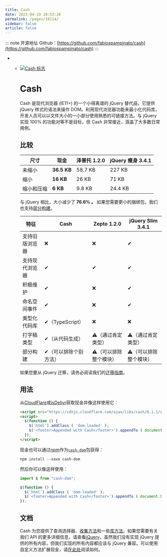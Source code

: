 ```yaml
---
title: Cash
date: 2023-04-19 18:53:26
permalink: /pages/10114/
sidebar: false
article: false
---
```

::: note 开源地址
Github：[https://github.com/fabiospampinato/cash](https://github.com/fabiospampinato/cash)
:::
- - [![Cash 标志](https://github.com/fabiospampinato/cash/raw/master/resources/logo/logo.png)](https://github.com/fabiospampinato/cash/blob/master/resources/logo/logo.png)

    # Cash

    Cash 是现代浏览器 (IE11+) 的一个小得离谱的 jQuery 替代品，它提供 jQuery 样式的语法来操作 DOM。利用现代浏览器功能来最小化代码库，开发人员可以以文件大小的一小部分使用熟悉的可链接方法。与 jQuery 实现 100% 的功能对等不是目标，但 Cash 非常接近，涵盖了大多数日常用例。

    ## 比较

    | 尺寸       | 现金        | 泽普托 1.2.0 | jQuery 瘦身 3.4.1 |
    | ---------- | ----------- | ------------ | ----------------- |
    | 未缩小     | **36.5 KB** | 58.7 KB      | 227 KB            |
    | 缩小       | **16 KB**   | 26 KB        | 71 KB             |
    | 缩小和压缩 | **6 KB**    | 9.8 KB       | 24.4 KB           |

    与 jQuery 相比，大小减少了 **76.6% 。** 如果您需要更小的捆绑包，我们也支持[部分构建](https://github.com/fabiospampinato/cash/blob/master/docs/partial_builds.md)。

    | 特征           | Cash                  | Zepto 1.2.0           | jQuery Slim 3.4.1     |
    | -------------- | --------------------- | --------------------- | --------------------- |
    | 支持旧版浏览器 | ❌                     | ️❌                     | ✔                     |
    | 支持现代浏览器 | ✔                     | ️✔                     | ✔                     |
    | 积极维护       | ✔                     | ❌                     | ✔                     |
    | 命名空间事件   | ✔                     | ️❌                     | ✔                     |
    | 类型化代码库   | ✔（TypeScript）       | ️❌                     | ❌                     |
    | 打字稿类型     | ✔（从代码生成）       | ⚠️（通过肯定类型）     | ⚠️（通过肯定类型）     |
    | 部分构建       | ✔（可以排除个别方法） | ⚠️（可以排除整个模块） | ⚠️（可以排除整个模块） |

    如果您要从 jQuery 迁移，请务必阅读我们的[迁移指南](https://github.com/fabiospampinato/cash/blob/master/docs/migration_guide.md)。

    ## 用法

    从[CloudFlare](https://cdnjs.cloudflare.com/ajax/libs/cash/8.1.1/cash.min.js)或[jsDelivr](https://cdn.jsdelivr.net/npm/cash-dom@8.1.1/dist/cash.min.js)获取现金并像这样使用它：

    ```html
    <script src="https://cdnjs.cloudflare.com/ajax/libs/cash/8.1.1/cash.min.js"></script>
    <script>
      $(function () {
        $('html').addClass ( 'dom-loaded' );
        $('<footer>Appended with Cash</footer>').appendTo ( document.body );
      });
    </script>
    ```

    现金也可以通过[npm](http://npmjs.com/)作为[`cash-dom`](https://www.npmjs.com/package/cash-dom)包获得：

    ```shell
    npm install --save cash-dom
    ```

    然后你可以像这样使用：

    ```js
    import $ from "cash-dom";
    
    $(function () {
      $('html').addClass ( 'dom-loaded' );
      $('<footer>Appended with Cash</footer>').appendTo ( document.body );
    });
    ```

    ## 文档

    Cash 为您提供了查询选择器、[收集方法](https://github.com/fabiospampinato/cash#collection-methods)和一些[库方法](https://github.com/fabiospampinato/cash#cash-methods)。如果您需要有关我们 API 的更多详细信息，请查看[jQuery](http://api.jquery.com/)，虽然我们没有实现 jQuery 提供的所有内容，但我们实现的所有内容都应该与 jQuery 兼容。可以使用自定义方法扩展现金，请[在此处](https://github.com/fabiospampinato/cash/blob/master/docs/extending_cash.md)阅读如何。

